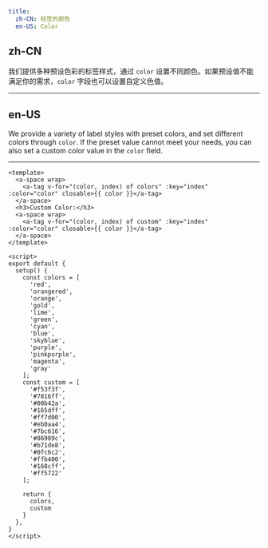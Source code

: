 ```yaml
title:
  zh-CN: 标签的颜色
  en-US: Color
```

## zh-CN

我们提供多种预设色彩的标签样式，通过 `color` 设置不同颜色。如果预设值不能满足你的需求，`color` 字段也可以设置自定义色值。

---

## en-US

We provide a variety of label styles with preset colors, and set different colors through `color`. If the preset value cannot meet your needs, you can also set a custom color value in the `color` field.

---

```vue
<template>
  <a-space wrap>
    <a-tag v-for="(color, index) of colors" :key="index" :color="color" closable>{{ color }}</a-tag>
  </a-space>
  <h3>Custom Color:</h3>
  <a-space wrap>
    <a-tag v-for="(color, index) of custom" :key="index" :color="color" closable>{{ color }}</a-tag>
  </a-space>
</template>

<script>
export default {
  setup() {
    const colors = [
      'red',
      'orangered',
      'orange',
      'gold',
      'lime',
      'green',
      'cyan',
      'blue',
      'skyblue',
      'purple',
      'pinkpurple',
      'magenta',
      'gray'
    ];
    const custom = [
      '#f53f3f',
      '#7816ff',
      '#00b42a',
      '#165dff',
      '#ff7d00',
      '#eb0aa4',
      '#7bc616',
      '#86909c',
      '#b71de8',
      '#0fc6c2',
      '#ffb400',
      '#168cff',
      '#ff5722'
    ];

    return {
      colors,
      custom
    }
  },
}
</script>
```
